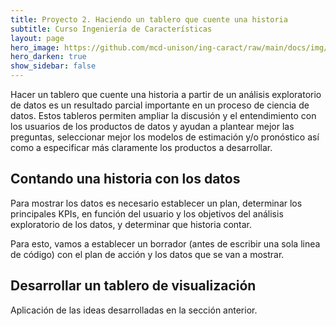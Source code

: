 ```yaml
---
title: Proyecto 2. Haciendo un tablero que cuente una historia
subtitle: Curso Ingeniería de Características
layout: page
hero_image: https://github.com/mcd-unison/ing-caract/raw/main/docs/img/dash-banner.png
hero_darken: true
show_sidebar: false
---
```


Hacer un tablero que cuente una historia a partir de un análisis exploratorio de datos es un resultado parcial
importante en un proceso de ciencia de datos. 
Estos tableros permiten ampliar la discusión y el entendimiento con los usuarios de los productos de datos y ayudan a plantear mejor las preguntas, seleccionar mejor los modelos de estimación y/o pronóstico así como a especificar más claramente los productos a desarrollar.


## Contando una historia con los datos

Para mostrar los datos es necesario establecer un plan, determinar los
principales KPIs, en función del usuario y los objetivos del análisis exploratorio de los datos, 
y determinar que historia contar. 

Para esto, vamos a establecer un borrador (antes de escribir una sola linea de código) con el plan
de acción y los datos que se van a mostrar.

## Desarrollar un tablero de visualización

Aplicación de las ideas desarrolladas en la sección anterior.
